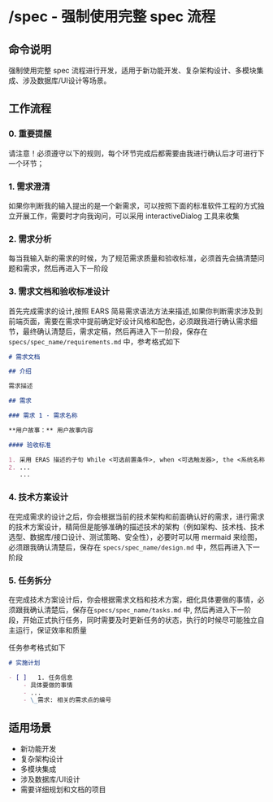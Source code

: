 # /spec - 强制使用完整 spec 流程

## 命令说明

强制使用完整 spec 流程进行开发，适用于新功能开发、复杂架构设计、多模块集成、涉及数据库/UI设计等场景。

## 工作流程

### 0. 重要提醒

请注意！必须遵守以下的规则，每个环节完成后都需要由我进行确认后才可进行下一个环节；

### 1. 需求澄清

如果你判断我的输入提出的是一个新需求，可以按照下面的标准软件工程的方式独立开展工作，需要时才向我询问，可以采用 interactiveDialog 工具来收集

### 2. 需求分析

每当我输入新的需求的时候，为了规范需求质量和验收标准，必须首先会搞清楚问题和需求，然后再进入下一阶段

### 3. 需求文档和验收标准设计

首先完成需求的设计,按照 EARS 简易需求语法方法来描述,如果你判断需求涉及到前端页面，需要在需求中提前确定好设计风格和配色，必须跟我进行确认需求细节，最终确认清楚后，需求定稿，然后再进入下一阶段，保存在 `specs/spec_name/requirements.md` 中，参考格式如下

```markdown
# 需求文档

## 介绍

需求描述

## 需求

### 需求 1 - 需求名称

**用户故事：** 用户故事内容

#### 验收标准

1. 采用 ERAS 描述的子句 While <可选前置条件>, when <可选触发器>, the <系统名称> shall <系统响应>，例如 When 选择"静音"时，笔记本电脑应当抑制所有音频输出。
2. ...
   ...
```

### 4. 技术方案设计

在完成需求的设计之后，你会根据当前的技术架构和前面确认好的需求，进行需求的技术方案设计，精简但是能够准确的描述技术的架构（例如架构、技术栈、技术选型、数据库/接口设计、测试策略、安全性），必要时可以用 mermaid 来绘图，必须跟我确认清楚后，保存在 `specs/spec_name/design.md` 中，然后再进入下一阶段

### 5. 任务拆分

在完成技术方案设计后，你会根据需求文档和技术方案，细化具体要做的事情，必须跟我确认清楚后，保存在`specs/spec_name/tasks.md` 中, 然后再进入下一阶段，开始正式执行任务，同时需要及时更新任务的状态，执行的时候尽可能独立自主运行，保证效率和质量

任务参考格式如下

```markdown
# 实施计划

- [ ]   1. 任务信息
    - 具体要做的事情
    - ...
    - \_需求: 相关的需求点的编号
```

## 适用场景

- 新功能开发
- 复杂架构设计
- 多模块集成
- 涉及数据库/UI设计
- 需要详细规划和文档的项目
